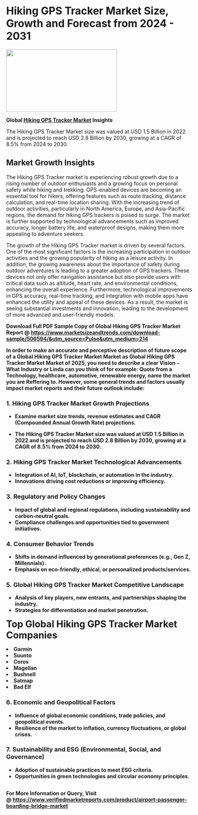 <H1>Hiking GPS Tracker Market Size, Growth and Forecast from 2024 - 2031</H1><img class="aligncenter size-medium wp-image-584254" src="https://thirdeyenews.in/wp-content/uploads/2024/09/Global-Market-Research-300x168.jpeg" alt="" width="300" height="168" /><p><strong>Global&nbsp;<a href="https://www.marketsizeandtrends.com/download-sample/506594/&amp;utm_source=Pulse&amp;utm_medium=214">Hiking GPS Tracker Market</a> Insights</strong></p><p>The Hiking GPS Tracker Market size was valued at USD 1.5 Billion in 2022 and is projected to reach USD 2.8 Billion by 2030, growing at a CAGR of 8.5% from 2024 to 2030.</p><p><h2>Market Growth Insights</h2> <p>The Hiking GPS Tracker market is experiencing robust growth due to a rising number of outdoor enthusiasts and a growing focus on personal safety while hiking and trekking. GPS-enabled devices are becoming an essential tool for hikers, offering features such as route tracking, distance calculation, and real-time location sharing. With the increasing trend of outdoor activities, particularly in North America, Europe, and Asia-Pacific regions, the demand for hiking GPS trackers is poised to surge. The market is further supported by technological advancements such as improved accuracy, longer battery life, and waterproof designs, making them more appealing to adventure seekers.</p> <p><strong></strong></p> <p>The growth of the Hiking GPS Tracker market is driven by several factors. One of the most significant factors is the increasing participation in outdoor activities and the growing popularity of hiking as a leisure activity. In addition, the growing awareness about the importance of safety during outdoor adventures is leading to a greater adoption of GPS trackers. These devices not only offer navigation assistance but also provide users with critical data such as altitude, heart rate, and environmental conditions, enhancing the overall experience. Furthermore, technological improvements in GPS accuracy, real-time tracking, and integration with mobile apps have enhanced the utility and appeal of these devices. As a result, the market is seeing substantial investments and innovation, leading to the development of more advanced and user-friendly models.</p> <p><strong></p><p><span class=""><strong>Download Full PDF Sample Copy of Global Hiking GPS Tracker Market Report</strong> @ <a href="https://www.marketsizeandtrends.com/download-sample/506594/&amp;utm_source=Pulse&amp;utm_medium=214" target="_blank">https://www.marketsizeandtrends.com/download-sample/506594/&amp;utm_source=Pulse&amp;utm_medium=214</a></span></p><p>In order to make an accurate and perceptive description of future scope of a Global&nbsp;Hiking GPS Tracker Market Market as Global&nbsp;Hiking GPS Tracker Market Market of 2025, you need to describe a clear Vision &ndash; What Industry or Linda can you think of for example: Quote from a Technology, healthcare, automotive, renewable energy, name the market you are Reffering to. However, some general trends and factors usually impact market reports and their future outlook include:</p><h3>1.&nbsp;<strong>Hiking GPS Tracker Market Growth Projections</strong></h3><ul><li>Examine market size trends, revenue estimates and CAGR (Compounded Annual Growth Rate) projections.</li><li><p>The Hiking GPS Tracker Market size was valued at USD 1.5 Billion in 2022 and is projected to reach USD 2.8 Billion by 2030, growing at a CAGR of 8.5% from 2024 to 2030.</p></li></ul><h3>2.&nbsp;<strong>Hiking GPS Tracker Market Technological Advancements</strong></h3><ul><li>Integration of AI, IoT, blockchain, or automation in the industry.</li><li>Innovations driving cost reductions or improving efficiency.</li></ul><h3>3.&nbsp;<strong>Regulatory and Policy Changes</strong></h3><ul><li>Impact of global and regional regulations, including sustainability and carbon-neutral goals.</li><li>Compliance challenges and opportunities tied to government initiatives.</li></ul><h3>4.&nbsp;<strong>Consumer Behavior Trends</strong></h3><ul><li>Shifts in demand influenced by generational preferences (e.g., Gen Z, Millennials).</li><li>Emphasis on eco-friendly, ethical, or personalized products/services.</li></ul><h3>5.&nbsp;<strong>Global Hiking GPS Tracker Market Competitive Landscape</strong></h3><ul><li>Analysis of key players, new entrants, and partnerships shaping the industry.</li><li>Strategies for differentiation and market penetration.</li></ul><p data-pm-slice="1 1 []"><span style="color: inherit; font-family: inherit; font-size: 25px;">Top Global Hiking GPS Tracker Market Companies</span></p><div class="" data-test-id=""><p><li>Garmin</li><li> Suunto</li><li> Coros</li><li> Magellan</li><li> Bushnell</li><li> Satmap</li><li> Bad Elf</li></p></div><h3>6.&nbsp;<strong>Economic and Geopolitical Factors</strong></h3><ul><li>Influence of global economic conditions, trade policies, and geopolitical events.</li><li>Resilience of the market to inflation, currency fluctuations, or global crises.</li></ul><h3>7.&nbsp;<strong>Sustainability and ESG (Environmental, Social, and Governance)</strong></h3><ul><li>Adoption of sustainable practices to meet ESG criteria.</li><li>Opportunities in green technologies and circular economy principles.</li></ul><h2><strong style="font-size: 14px;">For More Information or Query, Visit @&nbsp;</strong><a style="background-color: #ffffff; font-size: 14px;" href="https://www.marketsizeandtrends.com/report/hiking-gps-tracker-market/" target="_blank">https://www.verifiedmarketreports.com/product/airport-passenger-boarding-bridge-market</a></h2>
